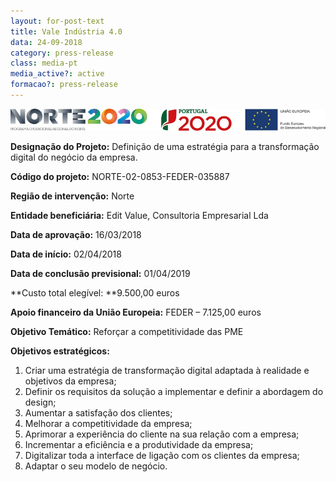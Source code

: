 ```yaml
---
layout: for-post-text
title: Vale Indústria 4.0
data: 24-09-2018
category: press-release
class: media-pt
media_active?: active
formacao?: press-release
---
```

![null](/assets/uploads/logopt2020.png)

**Designação do Projeto:** Definição de uma estratégia para a transformação digital do negócio da empresa.

**Código do projeto:** NORTE-02-0853-FEDER-035887

**Região de intervenção:** Norte

**Entidade beneficiária:** Edit Value, Consultoria Empresarial Lda

**Data de aprovação:** 16/03/2018

**Data de início:** 02/04/2018

**Data de conclusão previsional:** 01/04/2019

**Custo total elegível: **9.500,00 euros

**Apoio financeiro da União Europeia:**  FEDER – 7.125,00 euros

**Objetivo Temático:** Reforçar a competitividade das PME

**Objetivos estratégicos:**

1. Criar uma estratégia de transformação digital adaptada à realidade e objetivos da empresa;
2. Definir os requisitos da solução a implementar e definir a abordagem do design;
3. Aumentar a satisfação dos clientes;
4. Melhorar a competitividade da empresa;
5. Aprimorar a experiência do cliente na sua relação com a empresa;
6. Incrementar a eficiência e a produtividade da empresa;
7. Digitalizar toda a interface de ligação com os clientes da empresa;
8. Adaptar o seu modelo de negócio.
